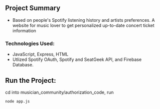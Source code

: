 
## Project Summary

- Based on people's Spotify listening history and artists preferences. A website for music lover to get personalized up-to-date concert ticket information 

### Technologies Used:

- JavaScript, Express, HTML <br />
- Utlized Spotify OAuth, Spotify and SeatGeek API, and Firebase Database.

## Run the Project:

cd into musician_community/authorization_code, run

```
node app.js
```
